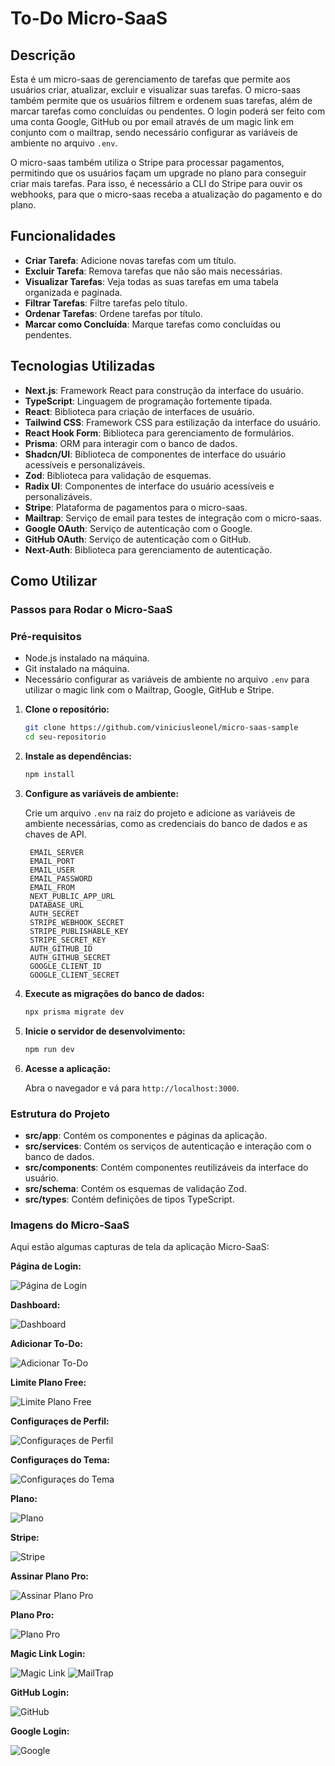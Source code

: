# To-Do Micro-SaaS

## Descrição

Esta é um micro-saas de gerenciamento de tarefas que permite aos usuários criar, atualizar, excluir e visualizar suas tarefas. O micro-saas também permite que os usuários filtrem e ordenem suas tarefas, além de marcar tarefas como concluídas ou pendentes. O login poderá ser feito com uma conta Google, GitHub ou por email através de um magic link em conjunto com o mailtrap, sendo necessário configurar as variáveis de ambiente no arquivo `.env`.

O micro-saas também utiliza o Stripe para processar pagamentos, permitindo que os usuários façam um upgrade no plano para conseguir criar mais tarefas. Para isso, é necessário a CLI do Stripe para ouvir os webhooks, para que o micro-saas receba a atualização do pagamento e do plano.

## Funcionalidades

-   **Criar Tarefa**: Adicione novas tarefas com um título.
-   **Excluir Tarefa**: Remova tarefas que não são mais necessárias.
-   **Visualizar Tarefas**: Veja todas as suas tarefas em uma tabela organizada e paginada.
-   **Filtrar Tarefas**: Filtre tarefas pelo título.
-   **Ordenar Tarefas**: Ordene tarefas por título.
-   **Marcar como Concluída**: Marque tarefas como concluídas ou pendentes.

## Tecnologias Utilizadas

-   **Next.js**: Framework React para construção da interface do usuário.
-   **TypeScript**: Linguagem de programação fortemente tipada.
-   **React**: Biblioteca para criação de interfaces de usuário.
-   **Tailwind CSS**: Framework CSS para estilização da interface do usuário.
-   **React Hook Form**: Biblioteca para gerenciamento de formulários.
-   **Prisma**: ORM para interagir com o banco de dados.
-   **Shadcn/UI**: Biblioteca de componentes de interface do usuário acessíveis e personalizáveis.
-   **Zod**: Biblioteca para validação de esquemas.
-   **Radix UI**: Componentes de interface do usuário acessíveis e personalizáveis.
-   **Stripe**: Plataforma de pagamentos para o micro-saas.
-   **Mailtrap**: Serviço de email para testes de integração com o micro-saas.
-   **Google OAuth**: Serviço de autenticação com o Google.
-   **GitHub OAuth**: Serviço de autenticação com o GitHub.
-   **Next-Auth**: Biblioteca para gerenciamento de autenticação.

## Como Utilizar

<!-- ### Utilizando Docker

### Pré-requisitos

-   Docker instalado na máquina.

Login com Magic Link não funcionará com o Docker, pois é necessário configurar as variáveis de ambiente no arquivo `.env` e utilizar o Mailtrap para o envio de email.



1. **Baixe a imagem do Docker Hub:**

    ```bash
    docker pull viniciusleonel/micro-saas-sample:sqlite
    ```

2. **Inicie o container:**

    ```bash
    docker run -p 3000:3000 viniciusleonel/micro-saas-sample:sqlite
    ```
    
3. **Acesse a aplicação:**

    Abra o navegador e vá para `http://localhost:3000`. -->

### Passos para Rodar o Micro-SaaS

### Pré-requisitos

-   Node.js instalado na máquina.
-   Git instalado na máquina.
-   Necessário configurar as variáveis de ambiente no arquivo `.env` para utilizar o magic link com o Mailtrap, Google, GitHub e Stripe.

1. **Clone o repositório:**

    ```bash
    git clone https://github.com/viniciusleonel/micro-saas-sample
    cd seu-repositorio
    ```

2. **Instale as dependências:**

    ```bash
    npm install
    ```

3. **Configure as variáveis de ambiente:**

    Crie um arquivo `.env` na raiz do projeto e adicione as variáveis de ambiente necessárias, como as credenciais do banco de dados e as chaves de API.

    ```.env
     EMAIL_SERVER
     EMAIL_PORT
     EMAIL_USER
     EMAIL_PASSWORD
     EMAIL_FROM
     NEXT_PUBLIC_APP_URL
     DATABASE_URL
     AUTH_SECRET
     STRIPE_WEBHOOK_SECRET
     STRIPE_PUBLISHABLE_KEY
     STRIPE_SECRET_KEY
     AUTH_GITHUB_ID
     AUTH_GITHUB_SECRET
     GOOGLE_CLIENT_ID
     GOOGLE_CLIENT_SECRET
    ```

4. **Execute as migrações do banco de dados:**

    ```bash
    npx prisma migrate dev
    ```

5. **Inicie o servidor de desenvolvimento:**

    ```bash
    npm run dev
    ```

6. **Acesse a aplicação:**

    Abra o navegador e vá para `http://localhost:3000`.

### Estrutura do Projeto

-   **src/app**: Contém os componentes e páginas da aplicação.
-   **src/services**: Contém os serviços de autenticação e interação com o banco de dados.
-   **src/components**: Contém componentes reutilizáveis da interface do usuário.
-   **src/schema**: Contém os esquemas de validação Zod.
-   **src/types**: Contém definições de tipos TypeScript.

### Imagens do Micro-SaaS

Aqui estão algumas capturas de tela da aplicação Micro-SaaS:

**Página de Login:**

![Página de Login](./public/images/login-form.png)

**Dashboard:**

![Dashboard](./public/images/dashboard.png)

**Adicionar To-Do:**

![Adicionar To-Do](./public/images/add-toDo.png)

**Limite Plano Free:**

![Limite Plano Free](./public/images/limit-toDo.png)

**Configuraçes de Perfil:**

![Configuraçes de Perfil](./public/images/profile.png)

**Configuraçes do Tema:**

![Configuraçes do Tema](./public/images/theme.png)

**Plano:**

![Plano](./public/images/plan.png)

**Stripe:**

![Stripe](./public/images/stripe.png)

**Assinar Plano Pro:**

![Assinar Plano Pro](./public/images/upgrade-plan.png)

**Plano Pro:**

![Plano Pro](./public/images/plan-pro.png)


**Magic Link Login:**

![Magic Link](./public/images/magic-link.png)
![MailTrap](./public/images/mailtrap.png)

**GitHub Login:**

![GitHub](./public/images/github-login.png)

**Google Login:**

![Google](./public/images/google-login.jpg)